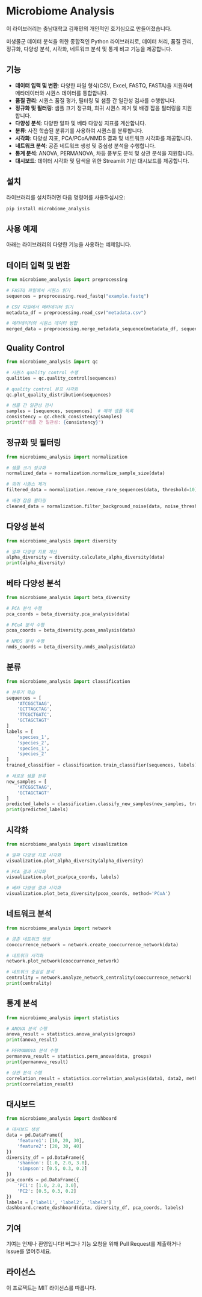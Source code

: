 # Microbiome Analysis

이 라이브러리는 충남대학교 김재민의 개인적인 호기심으로 만들어졌습니다.

미생물군 데이터 분석을 위한 종합적인 Python 라이브러리로, 데이터 처리, 품질 관리, 정규화, 다양성 분석, 시각화, 네트워크 분석 및 통계 비교 기능을 제공합니다.

## 기능

- **데이터 입력 및 변환**: 다양한 파일 형식(CSV, Excel, FASTQ, FASTA)을 지원하며 메타데이터와 시퀀스 데이터를 통합합니다.
- **품질 관리**: 시퀀스 품질 평가, 필터링 및 샘플 간 일관성 검사를 수행합니다.
- **정규화 및 필터링**: 샘플 크기 정규화, 희귀 시퀀스 제거 및 배경 잡음 필터링을 지원합니다.
- **다양성 분석**: 다양한 알파 및 베타 다양성 지표를 계산합니다.
- **분류**: 사전 학습된 분류기를 사용하여 시퀀스를 분류합니다.
- **시각화**: 다양성 지표, PCA/PCoA/NMDS 결과 및 네트워크 시각화를 제공합니다.
- **네트워크 분석**: 공존 네트워크 생성 및 중심성 분석을 수행합니다.
- **통계 분석**: ANOVA, PERMANOVA, 차등 풍부도 분석 및 상관 분석을 지원합니다.
- **대시보드**: 데이터 시각화 및 탐색을 위한 Streamlit 기반 대시보드를 제공합니다.

## 설치

라이브러리를 설치하려면 다음 명령어를 사용하십시오:

```bash
pip install microbiome_analysis
```

## 사용 예제
아래는 라이브러리의 다양한 기능을 사용하는 예제입니다.

## 데이터 입력 및 변환

```python
from microbiome_analysis import preprocessing

# FASTQ 파일에서 시퀀스 읽기
sequences = preprocessing.read_fastq("example.fastq")

# CSV 파일에서 메타데이터 읽기
metadata_df = preprocessing.read_csv("metadata.csv")

# 메타데이터와 시퀀스 데이터 병합
merged_data = preprocessing.merge_metadata_sequence(metadata_df, sequences)
```

## Quality Control
```python
from microbiome_analysis import qc

# 시퀀스 quality control 수행
qualities = qc.quality_control(sequences)

# quality control 분포 시각화
qc.plot_quality_distribution(sequences)

# 샘플 간 일관성 검사
samples = [sequences, sequences]  # 예제 샘플 목록
consistency = qc.check_consistency(samples)
print(f"샘플 간 일관성: {consistency}")
```

## 정규화 및 필터링
```python
from microbiome_analysis import normalization

# 샘플 크기 정규화
normalized_data = normalization.normalize_sample_size(data)

# 희귀 시퀀스 제거
filtered_data = normalization.remove_rare_sequences(data, threshold=10)

# 배경 잡음 필터링
cleaned_data = normalization.filter_background_noise(data, noise_threshold=0.01)
```

## 다양성 분석
```python
from microbiome_analysis import diversity

# 알파 다양성 지표 계산
alpha_diversity = diversity.calculate_alpha_diversity(data)
print(alpha_diversity)
```

## 베타 다양성 분석
```python
from microbiome_analysis import beta_diversity

# PCA 분석 수행
pca_coords = beta_diversity.pca_analysis(data)

# PCoA 분석 수행
pcoa_coords = beta_diversity.pcoa_analysis(data)

# NMDS 분석 수행
nmds_coords = beta_diversity.nmds_analysis(data)
```

## 분류
```python
from microbiome_analysis import classification

# 분류기 학습
sequences = [
    'ATCGGCTAAG',
    'GCTTAGCTAG',
    'TTCGCTGATC',
    'GCTAGCTAGT'
]
labels = [
    'species_1',
    'species_2',
    'species_1',
    'species_2'
]
trained_classifier = classification.train_classifier(sequences, labels)

# 새로운 샘플 분류
new_samples = [
    'ATCGGCTAAG',
    'GCTAGCTAGT'
]
predicted_labels = classification.classify_new_samples(new_samples, trained_classifier)
print(predicted_labels)
```

## 시각화
```python
from microbiome_analysis import visualization

# 알파 다양성 지표 시각화
visualization.plot_alpha_diversity(alpha_diversity)

# PCA 결과 시각화
visualization.plot_pca(pca_coords, labels)

# 베타 다양성 결과 시각화
visualization.plot_beta_diversity(pcoa_coords, method='PCoA')
```

## 네트워크 분석
```python
from microbiome_analysis import network

# 공존 네트워크 생성
cooccurrence_network = network.create_cooccurrence_network(data)

# 네트워크 시각화
network.plot_network(cooccurrence_network)

# 네트워크 중심성 분석
centrality = network.analyze_network_centrality(cooccurrence_network)
print(centrality)
```

## 통계 분석
```python
from microbiome_analysis import statistics

# ANOVA 분석 수행
anova_result = statistics.anova_analysis(groups)
print(anova_result)

# PERMANOVA 분석 수행
permanova_result = statistics.perm_anova(data, groups)
print(permanova_result)

# 상관 분석 수행
correlation_result = statistics.correlation_analysis(data1, data2, method='spearman')
print(correlation_result)
```

## 대시보드
```python
from microbiome_analysis import dashboard

# 대시보드 생성
data = pd.DataFrame({
    'feature1': [10, 20, 30],
    'feature2': [20, 30, 40]
})
diversity_df = pd.DataFrame({
    'shannon': [1.0, 2.0, 3.0],
    'simpson': [0.5, 0.3, 0.2]
})
pca_coords = pd.DataFrame({
    'PC1': [1.0, 2.0, 3.0],
    'PC2': [0.5, 0.3, 0.2]
})
labels = ['label1', 'label2', 'label3']
dashboard.create_dashboard(data, diversity_df, pca_coords, labels)
```

## 기여
기여는 언제나 환영입니다! 버그나 기능 요청을 위해 Pull Request를 제출하거나 Issue를 열어주세요.

## 라이선스
이 프로젝트는 MIT 라이선스를 따릅니다.